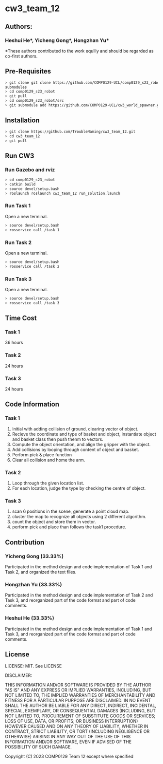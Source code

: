 # cw3_team_12
## Authors: 
### Heshui He*, Yicheng Gong*, Hongzhan Yu*

*These authors contributed to the work equllly and should be regarded as co-first authors.

## Pre-Requisites
```bash
> git clone git clone https://github.com/COMP0129-UCL/comp0129_s23_robot.git --recurse-
submodules
> cd comp0129_s23_robot
> git pull
> cd comp0129_s23_robot/src
> git submodule add https://github.com/COMP0129-UCL/cw3_world_spawner.git
```

## Installation
```bash
> git clone https://github.com/TroubleNaming/cw3_team_12.git
> cd cw3_team_12
> git pull
```

## Run CW3
### Run Gazebo and rviz
```bash
> cd comp0129_s23_robot
> catkin build
> source devel/setup.bash
> roslaunch roslaunch cw3_team_12 run_solution.launch
```

### Run Task 1
Open a new terminal.
```bash
> source devel/setup.bash
> rosservice call /task 1
```

### Run Task 2
Open a new terminal.
```bash
> source devel/setup.bash
> rosservice call /task 2
```

### Run Task 3
Open a new terminal.
```bash
> source devel/setup.bash
> rosservice call /task 3
```

## Time Cost
### Task 1
36 hours
### Task 2
24 hours
### Task 3
24 hours

## Code Information
### Task 1
1. Initial with adding collision of ground, clearing vector of object.
2. Recieve the coordinate and type of basket and object, instantiate object and basket class then push thenm to vectors.
3. Compute the object orientation, and align the gripper with the object.
4. Add collisions by looping through content of object and basket.
5. Perform pick & place function
6. Clear all collision and home the arm. 

### Task 2
1. Loop through the given location list.
2. For each location, judge the type by checking the centre of object.

### Task 3
1. scan 6 positions in the scene, generate a point cloud map.
2. cluster the map to recognize all objects using 2 different algorithm.
3. count the object and store them in vector.
4. perform pick and place than follows the task1 procedure.

## Contribution
### Yicheng Gong (33.33%)
Participated in the method design and code implementation of Task 1 and Task 2, and organized the text files.
### Hongzhan Yu (33.33%)
Participated in the method design and code implementation of Task 2 and Task 3, and reorganized part of the code format and part of code comments.
### Heshui He (33.33%)
Participated in the method design and code implementation of Task 1 and Task 3, and reorganized part of the code format and part of code comments.

## License
LICENSE: MIT.  See LICENSE

DISCLAIMER:

THIS INFORMATION AND/OR SOFTWARE IS PROVIDED BY THE AUTHOR "AS IS" AND ANY
EXPRESS OR IMPLIED WARRANTIES, INCLUDING, BUT NOT LIMITED TO, THE IMPLIED
WARRANTIES OF MERCHANTABILITY AND FITNESS FOR A PARTICULAR PURPOSE ARE
DISCLAIMED. IN NO EVENT SHALL THE AUTHOR BE LIABLE FOR ANY DIRECT, INDIRECT,
INCIDENTAL, SPECIAL, EXEMPLARY, OR CONSEQUENTIAL DAMAGES (INCLUDING, BUT NOT
LIMITED TO, PROCUREMENT OF SUBSTITUTE GOODS OR SERVICES; LOSS OF USE, DATA, OR
PROFITS; OR BUSINESS INTERRUPTION) HOWEVER CAUSED AND ON ANY THEORY OF
LIABILITY, WHETHER IN CONTRACT, STRICT LIABILITY, OR TORT (INCLUDING NEGLIGENCE
OR OTHERWISE) ARISING IN ANY WAY OUT OF THE USE OF THIS INFORMATION AND/OR
SOFTWARE, EVEN IF ADVISED OF THE POSSIBILITY OF SUCH DAMAGE.

Copyright (C) 2023 COMP0129 Team 12 except where specified
